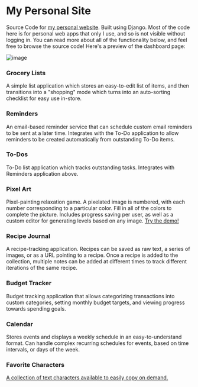 # My Personal Site
Source Code for [my personal website](https://pranaviyer.com). Built using Django. Most of the code here is for personal web apps that only I use, and so is not visible without logging in. You can read more about all of the functionality below, and feel free to browse the source code! Here's a preview of the dashboard page:

![image](https://user-images.githubusercontent.com/25040701/201567245-3033258c-3f26-48fc-a772-05b140f70f11.png)

### Grocery Lists

A simple list application which stores an easy-to-edit list of items, and then transitions into a "shopping" mode which turns into an auto-sorting checklist for easy use in-store.

### Reminders

An email-based reminder service that can schedule custom email reminders to be sent at a later time. Integrates with the To-Do application to allow reminders to be created automatically from outstanding To-Do items.

### To-Dos

To-Do list application which tracks outstanding tasks. Integrates with Reminders application above.

### Pixel Art

Pixel-painting relaxation game. A pixelated image is numbered, with each number corresponding to a particular color. Fill in all of the colors to complete the picture. Includes progress saving per user, as well as a custom editor for generating levels based on any image. [Try the demo!](https://pranaviyer.com/pixelart/demo/)

### Recipe Journal

A recipe-tracking application. Recipes can be saved as raw text, a series of images, or as a URL pointing to a recipe. Once a recipe is added to the collection, multiple notes can be added at different times to track different iterations of the same recipe.

### Budget Tracker

Budget tracking application that allows categorizing transactions into custom categories, setting monthly budget targets, and viewing progress towards spending goals.

### Calendar

Stores events and displays a weekly schedule in an easy-to-understand format. Can handle complex recurring schedules for events, based on time intervals, or days of the week.

### Favorite Characters

[A collection of text characters available to easily copy on demand.](https://pranaviyer.com/fav-chars/)
